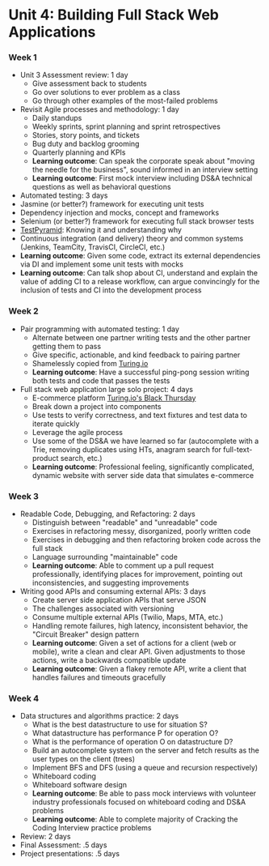 # Unit 4: Building Full Stack Web Applications

### Week 1

- Unit 3 Assessment review: 1 day
  - Give assessment back to students
  - Go over solutions to ever problem as a class
  - Go through other examples of the most-failed problems
- Revisit Agile processes and methodology: 1 day
  - Daily standups
  - Weekly sprints, sprint planning and sprint retrospectives
  - Stories, story points, and tickets
  - Bug duty and backlog grooming
  - Quarterly planning and KPIs
  - **Learning outcome**: Can speak the corporate speak about "moving the needle for the business", sound informed in an interview setting
  - **Learning outcome**: First mock interview including DS&A technical questions as well as behavioral questions
- Automated testing: 3 days
 - Jasmine (or better?) framework for executing unit tests
 - Dependency injection and mocks, concept and frameworks
 - Selenium (or better?) framework for executing full stack browser tests
 - [TestPyramid](http://martinfowler.com/bliki/TestPyramid.html): Knowing it and understanding why
 - Continuous integration (and delivery) theory and common systems (Jenkins, TeamCity, TravisCI, CircleCI, etc.)
 - **Learning outcome**: Given some code, extract its external dependencies via DI and implement some unit tests with mocks
 - **Learning outcome**: Can talk shop about CI, understand and explain the value of adding CI to a release workflow, can argue convincingly for the inclusion of tests and CI into the development process


### Week 2

- Pair programming with automated testing: 1 day
  - Alternate between one partner writing tests and the other partner getting them to pass
  - Give specific, actionable, and kind feedback to pairing partner
  - Shamelessly copied from [Turing.io](https://github.com/turingschool/lesson_plans/blob/master/ruby_01-object_oriented_programming_with_ruby/pairing_patterns.markdown)
  - **Learning outcome**: Have a successful ping-pong session writing both tests and code that passes the tests
- Full stack web application large solo project: 4 days
  - E-commerce platform [Turing.io's Black Thursday](https://github.com/turingschool/curriculum/blob/master/source/projects/black_thursday.markdown)
  - Break down a project into components
  - Use tests to verify correctness, and text fixtures and test data to iterate quickly
  - Leverage the agile process
  - Use some of the DS&A we have learned so far (autocomplete with a Trie, removing duplicates using HTs, anagram search for full-text-product search, etc.)
  - **Learning outcome**: Professional feeling, significantly complicated, dynamic website with server side data that simulates e-commerce


### Week 3

- Readable Code, Debugging, and Refactoring: 2 days
  - Distinguish between "readable" and "unreadable" code
  - Exercises in refactoring messy, disorganized, poorly written code
  - Exercises in debugging and then refactoring broken code across the full stack
  - Language surrounding "maintainable" code
  - **Learning outcome**: Able to comment up a pull request professionally, identifying places for improvement, pointing out inconsistencies, and suggesting improvements
- Writing good APIs and consuming external APIs: 3 days
  - Create server side application APIs that serve JSON
  - The challenges associated with versioning
  - Consume multiple external APIs (Twilio, Maps, MTA, etc.)
  - Handling remote failures, high latency, inconsistent behavior, the "Circuit Breaker" design pattern
  - **Learning outcome**: Given a set of actions for a client (web or mobile), write a clean and clear API. Given adjustments to those actions, write a backwards compatible update
  - **Learning outcome**: Given a flakey remote API, write a client that handles failures and timeouts gracefully

### Week 4

- Data structures and algorithms practice: 2 days
  - What is the best datastructure to use for situation S?
  - What datastructure has performance P for operation O?
  - What is the performance of operation O on datastructure D?
  - Build an autocomplete system on the server and fetch results as the user types on the client (trees)
  - Implement BFS and DFS (using a queue and recursion respectively)
  - Whiteboard coding
  - Whiteboard software design
  - **Learning outcome**: Be able to pass mock interviews with volunteer industry professionals focused on whiteboard coding and DS&A problems
  - **Learning outcome**: Able to complete majority of Cracking the Coding Interview practice problems
- Review: 2 days
- Final Assessment: .5 days
- Project presentations: .5 days

